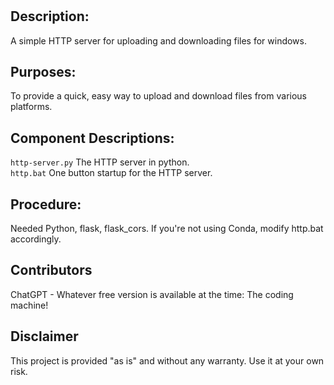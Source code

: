 # <div align="center"></div>

## Description:

A simple HTTP server for uploading and downloading files for windows.

## Purposes:

To provide a quick, easy way to upload and download files from various platforms.

## Component Descriptions:

`http-server.py`  The HTTP server in python.  
`http.bat`  One button startup for the HTTP server.

## Procedure:

Needed Python, flask, flask_cors.  If you're not using Conda, modify http.bat accordingly.

## Contributors 

ChatGPT - Whatever free version is available at the time:  The coding machine!

## Disclaimer

This project is provided "as is" and without any warranty. Use it at your own risk. 

   






